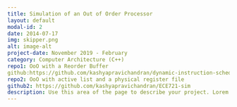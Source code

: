 ```yaml
---
title: Simulation of an Out of Order Processor
layout: default
modal-id: 2
date: 2014-07-17
img: skipper.png
alt: image-alt
project-date: November 2019 - February
category: Computer Architecture (C++)
repo1: OoO with a Reorder Buffer
github:https://github.com/kashyapravichandran/dynamic-instruction-scheduling
repo2: OoO with active list and a physical register file
github2: https://github.com/kashyapravichandran/ECE721-sim
description: Use this area of the page to describe your project. Lorem ipsum dolor sit amet, consectetur adipisicing elit. Mollitia neque assumenda ipsam nihil, molestias magnam, recusandae quos quis inventore quisquam velit asperiores, vitae? Reprehenderit soluta, eos quod consequuntur itaque. Nam.
---
```

